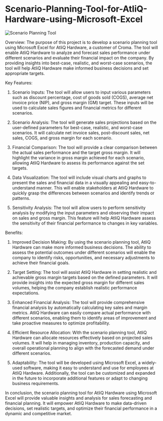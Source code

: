 # Scenario-Planning-Tool-for-AtliQ-Hardware-using-Microsoft-Excel

![Scenario Planning Tool]("file:///C:/Users/abhin/OneDrive/Desktop/Scenario_planning_tool_for_AtliQ_Hardware.jpg")

Overview:
The purpose of this project is to develop a scenario planning tool using Microsoft Excel for AtliQ Hardware, a customer of Croma. The tool will enable AtliQ Hardware to analyze and forecast sales performance under different scenarios and evaluate their financial impact on the company. By providing insights into best-case, realistic, and worst-case scenarios, the tool will help AtliQ Hardware make informed business decisions and set appropriate targets.

Key Features:

1. Scenario Inputs: The tool will allow users to input various parameters such as discount percentage, cost of goods sold (COGS), average net invoice price (NIP), and gross margin (GM) target. These inputs will be used to calculate sales figures and financial metrics for different scenarios.

2. Scenario Analysis: The tool will generate sales projections based on the user-defined parameters for best-case, realistic, and worst-case scenarios. It will calculate net invoice sales, post-discount sales, net sales, COGS, and gross margin for each scenario.

3. Financial Comparison: The tool will provide a clear comparison between the actual sales performance and the target gross margin. It will highlight the variance in gross margin achieved for each scenario, allowing AtliQ Hardware to assess its performance against the set targets.

4. Data Visualization: The tool will include visual charts and graphs to present the sales and financial data in a visually appealing and easy-to-understand manner. This will enable stakeholders at AtliQ Hardware to quickly grasp the differences between scenarios and identify trends or patterns.

5. Sensitivity Analysis: The tool will allow users to perform sensitivity analysis by modifying the input parameters and observing their impact on sales and gross margin. This feature will help AtliQ Hardware assess the sensitivity of their financial performance to changes in key variables.

Benefits:

1. Improved Decision Making: By using the scenario planning tool, AtliQ Hardware can make more informed business decisions. The ability to assess the potential outcomes under different scenarios will enable the company to identify risks, opportunities, and necessary adjustments to achieve their financial goals.

2. Target Setting: The tool will assist AtliQ Hardware in setting realistic and achievable gross margin targets based on the defined parameters. It will provide insights into the expected gross margin for different sales volumes, helping the company establish realistic performance expectations.

3. Enhanced Financial Analysis: The tool will provide comprehensive financial analysis by automatically calculating key sales and margin metrics. AtliQ Hardware can easily compare actual performance with different scenarios, enabling them to identify areas of improvement and take proactive measures to optimize profitability.

4. Efficient Resource Allocation: With the scenario planning tool, AtliQ Hardware can allocate resources effectively based on projected sales volumes. It will help in managing inventory, production capacity, and overall operational planning to align with the forecasted demand under different scenarios.

5. Adaptability: The tool will be developed using Microsoft Excel, a widely-used software, making it easy to understand and use for employees at AtliQ Hardware. Additionally, the tool can be customized and expanded in the future to incorporate additional features or adapt to changing business requirements.

In conclusion, the scenario planning tool for AtliQ Hardware using Microsoft Excel will provide valuable insights and analysis for sales forecasting and financial planning. It will empower AtliQ Hardware to make data-driven decisions, set realistic targets, and optimize their financial performance in a dynamic and competitive market.





